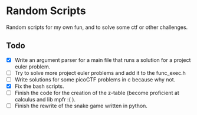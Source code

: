 # Random Scripts
Random scripts for my own fun, and to solve some ctf or other challenges.

## Todo
- [x] Write an argument parser for a main file that runs a solution for a project euler problem.
- [ ] Try to solve more project euler problems and add it to the func_exec.h
- [ ] Write solutions for some picoCTF problems in c because why not.
- [x] Fix the bash scripts.
- [ ] Finish the code for the creation of the z-table (become proficient at calculus and lib mpfr :( ).
- [ ] Finish the rewrite of the snake game written in python.
